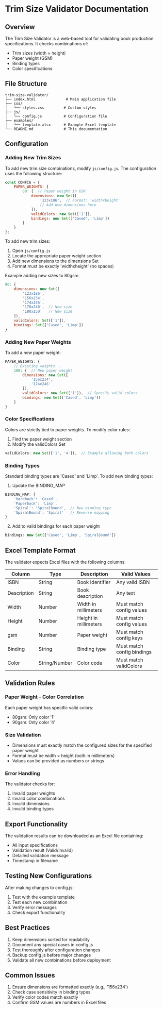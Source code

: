 # Trim Size Validator Documentation

## Overview
The Trim Size Validator is a web-based tool for validating book production specifications. It checks combinations of:
- Trim sizes (width × height)
- Paper weight (GSM)
- Binding types
- Color specifications

## File Structure
```
trim-size-validator/
├── index.html              # Main application file
├── css/
│   └── styles.css         # Custom styles
├── js/
│   └── config.js          # Configuration file
├── examples/
│   └── template.xlsx      # Example Excel template
└── README.md              # This documentation
```

## Configuration

### Adding New Trim Sizes
To add new trim size combinations, modify `js/config.js`. The configuration uses the following structure:

```javascript
const CONFIG = {
    PAPER_WEIGHTS: {
        80: {  // Paper weight in GSM
            dimensions: new Set([
                '123x186',  // Format: 'widthxheight'
                // Add new dimensions here
            ]),
            validColors: new Set(['1']),
            bindings: new Set(['Cased', 'Limp'])
        }
    }
};
```

To add new trim sizes:
1. Open `js/config.js`
2. Locate the appropriate paper weight section
3. Add new dimensions to the dimensions Set
4. Format must be exactly 'widthxheight' (no spaces)

Example adding new sizes to 80gsm:
```javascript
80: {
    dimensions: new Set([
        '123x186',
        '156x234',
        '174x246',
        '170x240',  // New size
        '180x250'   // New size
    ]),
    validColors: Set(['1']),
    bindings: Set(['Cased', 'Limp'])
}
```

### Adding New Paper Weights
To add a new paper weight:

```javascript
PAPER_WEIGHTS: {
    // Existing weights...
    100: {  // New paper weight
        dimensions: new Set([
            '156x234',
            '174x246'
        ]),
        validColors: new Set(['1']),  // Specify valid colors
        bindings: new Set(['Cased', 'Limp'])
    }
}
```

### Color Specifications
Colors are strictly tied to paper weights. To modify color rules:

1. Find the paper weight section
2. Modify the validColors Set
```javascript
validColors: new Set(['1', '4']),  // Example allowing both colors
```

### Binding Types
Standard binding types are 'Cased' and 'Limp'. To add new binding types:

1. Update the BINDING_MAP
```javascript
BINDING_MAP: {
    'Hardback': 'Cased',
    'Paperback': 'Limp',
    'Spiral': 'SpiralBound',  // New binding type
    'SpiralBound': 'Spiral'   // Reverse mapping
}
```

2. Add to valid bindings for each paper weight
```javascript
bindings: new Set(['Cased', 'Limp', 'SpiralBound'])
```

## Excel Template Format
The validator expects Excel files with the following columns:

| Column      | Type   | Description          | Valid Values                |
|-------------|--------|----------------------|----------------------------|
| ISBN        | String | Book identifier      | Any valid ISBN            |
| Description | String | Book description     | Any text                  |
| Width       | Number | Width in millimeters | Must match config values  |
| Height      | Number | Height in millimeters| Must match config values  |
| gsm         | Number | Paper weight         | Must match config keys    |
| Binding     | String | Binding type         | Must match config bindings|
| Color       | String/Number | Color code    | Must match validColors    |

## Validation Rules

### Paper Weight - Color Correlation
Each paper weight has specific valid colors:
- 80gsm: Only color '1'
- 90gsm: Only color '4'

### Size Validation
- Dimensions must exactly match the configured sizes for the specified paper weight
- Format must be width × height (both in millimeters)
- Values can be provided as numbers or strings

### Error Handling
The validator checks for:
1. Invalid paper weights
2. Invalid color combinations
3. Invalid dimensions
4. Invalid binding types

## Export Functionality
The validation results can be downloaded as an Excel file containing:
- All input specifications
- Validation result (Valid/Invalid)
- Detailed validation message
- Timestamp in filename

## Testing New Configurations
After making changes to config.js:
1. Test with the example template
2. Test each new combination
3. Verify error messages
4. Check export functionality

## Best Practices
1. Keep dimensions sorted for readability
2. Document any special cases in config.js
3. Test thoroughly after configuration changes
4. Backup config.js before major changes
5. Validate all new combinations before deployment

## Common Issues
1. Ensure dimensions are formatted exactly (e.g., '156x234')
2. Check case sensitivity in binding types
3. Verify color codes match exactly
4. Confirm GSM values are numbers in Excel files